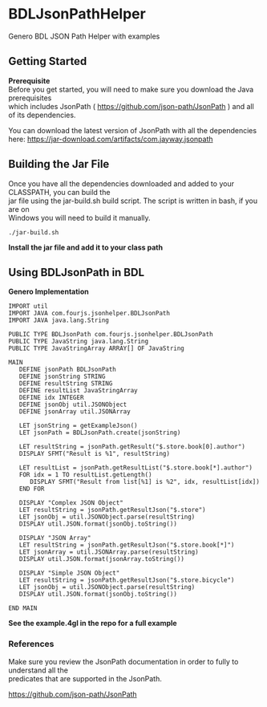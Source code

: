 # BDLJsonPathHelper
Genero BDL JSON Path Helper with examples

## Getting Started
**Prerequisite**\
Before you get started, you will need to make sure you download the Java prerequisites \
which includes JsonPath ( https://github.com/json-path/JsonPath ) and all of its dependencies.

You can download the latest version of JsonPath with all the  dependencies here:
https://jar-download.com/artifacts/com.jayway.jsonpath

## Building the Jar File
Once you have all the dependencies downloaded and added to your CLASSPATH, you can build the \
jar file using the jar-build.sh build script.  The script is written in bash, if you are on \
Windows you will need to build it manually.

`./jar-build.sh`

**Install the jar file and add it to your class path**

## Using BDLJsonPath in BDL
**Genero Implementation**
```genero
IMPORT util
IMPORT JAVA com.fourjs.jsonhelper.BDLJsonPath
IMPORT JAVA java.lang.String

PUBLIC TYPE BDLJsonPath com.fourjs.jsonhelper.BDLJsonPath
PUBLIC TYPE JavaString java.lang.String
PUBLIC TYPE JavaStringArray ARRAY[] OF JavaString

MAIN
   DEFINE jsonPath BDLJsonPath
   DEFINE jsonString STRING
   DEFINE resultString STRING
   DEFINE resultList JavaStringArray
   DEFINE idx INTEGER
   DEFINE jsonObj util.JSONObject
   DEFINE jsonArray util.JSONArray

   LET jsonString = getExampleJson()
   LET jsonPath = BDLJsonPath.create(jsonString)

   LET resultString = jsonPath.getResult("$.store.book[0].author") 
   DISPLAY SFMT("Result is %1", resultString)

   LET resultList = jsonPath.getResultList("$.store.book[*].author")
   FOR idx = 1 TO resultList.getLength()
      DISPLAY SFMT("Result from list[%1] is %2", idx, resultList[idx])
   END FOR

   DISPLAY "Complex JSON Object"
   LET resultString = jsonPath.getResultJson("$.store")
   LET jsonObj = util.JSONObject.parse(resultString)
   DISPLAY util.JSON.format(jsonObj.toString())

   DISPLAY "JSON Array"
   LET resultString = jsonPath.getResultJson("$.store.book[*]")
   LET jsonArray = util.JSONArray.parse(resultString)
   DISPLAY util.JSON.format(jsonArray.toString())

   DISPLAY "Simple JSON Object"
   LET resultString = jsonPath.getResultJson("$.store.bicycle")
   LET jsonObj = util.JSONObject.parse(resultString)
   DISPLAY util.JSON.format(jsonObj.toString())

END MAIN

```

**See the example.4gl in the repo for a full example**

### References
Make sure you review the JsonPath documentation in order to fully to understand all the \
predicates that are supported in the JsonPath. 

https://github.com/json-path/JsonPath
 

